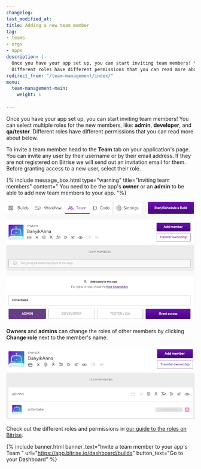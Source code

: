 ```yaml
---
changelog: 
last_modified_at: 
title: Adding a new team member
tag:
- teams
- orgs
- apps
description: |-
  Once you have your app set up, you can start inviting team members! You can select multiple roles for the new members, like: admin, developer, and qa/tester.
  Different roles have different permissions that you can read more about below.
redirect_from: "/team-management/index/"
menu:
  team-management-main:
    weight: 1

---
```

Once you have your app set up, you can start inviting team members! You can select multiple roles for the new members, like: **admin**, **developer**, and **qa/tester**.
Different roles have different permissions that you can read more about below.

To invite a team member head to the **Team** tab on your application's page. You can invite any user by their username or by their email address. If they are not registered on Bitrise we will send out an invitation email for them. Before granting access to a new user, select their role.

{% include message_box.html type="warning" title="Inviting team members" content=" You need to be the app's **owner** or an **admin** to be able to add new team members to your app.
"%}

![](/img/grant-access.png)

**Owners** and **admins** can change the roles of other members by clicking **Change role** next to the member's name.

![](/img/change-role.png)

Check out the different roles and permissions in [our guide to the roles on Bitrise](/team-management/user-roles-on-app-teams/).

{% include banner.html banner_text="Invite a team member to your app's Team " url="https://app.bitrise.io/dashboard/builds" button_text="Go to your Dashboard" %}
